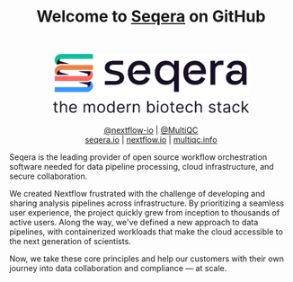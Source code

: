 
<h1 align="center">Welcome to <a href="https://seqera.io/">Seqera</a> on GitHub</h1><br>

<p align="center">
  <a href="https://seqera.io/">
    <picture>
        <source media="(prefers-color-scheme: dark)" width="350" srcset="https://raw.githubusercontent.com/seqeralabs/.github/master/profile/images/seqera_darkbg.png">
        <img alt="Seqera Labs Logo" width="350" src="https://raw.githubusercontent.com/seqeralabs/.github/master/profile/images/seqera.png">
    </picture>
  </a>
</p>


<p align="center">
  <a href="https://github.com/nextflow-io/">@nextflow-io</a> |
  <a href="https://github.com/MultiQC">@MultiQC</a>
  <br>
  <a href="https://seqera.io">seqera.io</a> |
  <a href="https://nextflow.io">nextflow.io</a> |
  <a href="https://multiqc.info">multiqc.info</a>
</p>

Seqera is the leading provider of open source workflow orchestration software needed for data pipeline processing, cloud infrastructure, and secure collaboration.

We created Nextflow frustrated with the challenge of developing and sharing analysis pipelines across infrastructure. By prioritizing a seamless user experience, the project quickly grew from inception to thousands of active users. Along the way, we've defined a new approach to data pipelines, with containerized workloads that make the cloud accessible to the next generation of scientists.

Now, we take these core principles and help our customers with their own journey into data collaboration and compliance — at scale.
